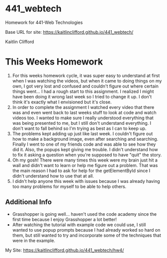 # 441_webtech
Homework for 441-Web Technologies

Base URL for site:
https://kaitlinclifford.github.io/441_webtech/

Kaitlin Clifford

# This Weeks Homework

1. For this weeks homework cycle, it was super easy to understand at first when I was watching the videos, but when it came to doing things on my own, I got very lost and confused and couldn't figure out where certain things went... I had a rough start to this assignment. I realized I might have been doing it wrong last week so I tried to change it up. I don't think it's exactly what I envisioned but it's close.
2. In order to complete the assignment I watched every video that there was and even went back to last weeks stuff to look at code and watch videos too. I wanted to make sure I really understood everything that was being presented to me, but I still don't understand everything. I don't want to fall behind so I'm trying as best as I can to keep up.
3. The problems kept adding up just like last week. I couldn't figure out how to make a background image, even after searching and searching. Finally I went to one of my friends code and was able to see how they did it. Also, the popups kept giving me trouble. I didn't understand how to fix it asking a question when you're supposed to have "quit" the story.
4. Oh my gosh! There were many times this week were my brain just hit a wall and didn't want to learn or help me figure out a problem. That was the main reason I had to ask for help for the getElementById since I didn't understand how to use that at all.
5. I didn't help anyone this week with issues because I was already having too many problems for myself to be able to help others.

## Additional Info

- Grasshopper is going well... haven't used the code academy since the first time because I enjoy Grasshopper a lot better!
- After watching the tutorial with example code we could use, I still wanted to use popup prompts because I had already worked so hard on them, but still wanted to try and incorporate some of the techniques that were in the example.

My Site: https://kaitlinclifford.github.io/441_webtech/hw4/
